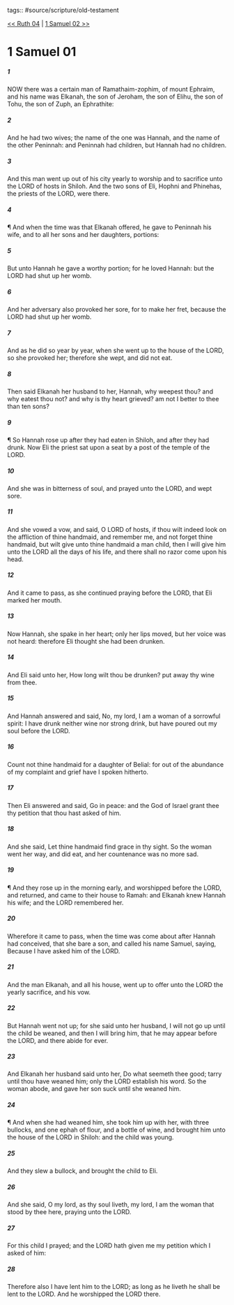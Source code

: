 tags:: #source/scripture/old-testament

[<< Ruth 04](old-testament/08_Ruth/Ruth_04.md) | [1 Samuel 02 >>](old-testament/09_1_Samuel/1_Samuel_02.md)

# 1 Samuel 01

##### 1

NOW there was a certain man of Ramathaim-zophim, of mount Ephraim, and his name was Elkanah, the son of Jeroham, the son of Elihu, the son of Tohu, the son of Zuph, an Ephrathite:

##### 2

And he had two wives; the name of the one was Hannah, and the name of the other Peninnah: and Peninnah had children, but Hannah had no children.

##### 3

And this man went up out of his city yearly to worship and to sacrifice unto the LORD of hosts in Shiloh. And the two sons of Eli, Hophni and Phinehas, the priests of the LORD, were there.

##### 4

¶ And when the time was that Elkanah offered, he gave to Peninnah his wife, and to all her sons and her daughters, portions:

##### 5

But unto Hannah he gave a worthy portion; for he loved Hannah: but the LORD had shut up her womb.

##### 6

And her adversary also provoked her sore, for to make her fret, because the LORD had shut up her womb.

##### 7

And as he did so year by year, when she went up to the house of the LORD, so she provoked her; therefore she wept, and did not eat.

##### 8

Then said Elkanah her husband to her, Hannah, why weepest thou? and why eatest thou not? and why is thy heart grieved? am not I better to thee than ten sons?

##### 9

¶ So Hannah rose up after they had eaten in Shiloh, and after they had drunk. Now Eli the priest sat upon a seat by a post of the temple of the LORD.

##### 10

And she was in bitterness of soul, and prayed unto the LORD, and wept sore.

##### 11

And she vowed a vow, and said, O LORD of hosts, if thou wilt indeed look on the affliction of thine handmaid, and remember me, and not forget thine handmaid, but wilt give unto thine handmaid a man child, then I will give him unto the LORD all the days of his life, and there shall no razor come upon his head.

##### 12

And it came to pass, as she continued praying before the LORD, that Eli marked her mouth.

##### 13

Now Hannah, she spake in her heart; only her lips moved, but her voice was not heard: therefore Eli thought she had been drunken.

##### 14

And Eli said unto her, How long wilt thou be drunken? put away thy wine from thee.

##### 15

And Hannah answered and said, No, my lord, I am a woman of a sorrowful spirit: I have drunk neither wine nor strong drink, but have poured out my soul before the LORD.

##### 16

Count not thine handmaid for a daughter of Belial: for out of the abundance of my complaint and grief have I spoken hitherto.

##### 17

Then Eli answered and said, Go in peace: and the God of Israel grant thee thy petition that thou hast asked of him.

##### 18

And she said, Let thine handmaid find grace in thy sight. So the woman went her way, and did eat, and her countenance was no more sad.

##### 19

¶ And they rose up in the morning early, and worshipped before the LORD, and returned, and came to their house to Ramah: and Elkanah knew Hannah his wife; and the LORD remembered her.

##### 20

Wherefore it came to pass, when the time was come about after Hannah had conceived, that she bare a son, and called his name Samuel, saying, Because I have asked him of the LORD.

##### 21

And the man Elkanah, and all his house, went up to offer unto the LORD the yearly sacrifice, and his vow.

##### 22

But Hannah went not up; for she said unto her husband, I will not go up until the child be weaned, and then I will bring him, that he may appear before the LORD, and there abide for ever.

##### 23

And Elkanah her husband said unto her, Do what seemeth thee good; tarry until thou have weaned him; only the LORD establish his word. So the woman abode, and gave her son suck until she weaned him.

##### 24

¶ And when she had weaned him, she took him up with her, with three bullocks, and one ephah of flour, and a bottle of wine, and brought him unto the house of the LORD in Shiloh: and the child was young.

##### 25

And they slew a bullock, and brought the child to Eli.

##### 26

And she said, O my lord, as thy soul liveth, my lord, I am the woman that stood by thee here, praying unto the LORD.

##### 27

For this child I prayed; and the LORD hath given me my petition which I asked of him:

##### 28

Therefore also I have lent him to the LORD; as long as he liveth he shall be lent to the LORD. And he worshipped the LORD there.
